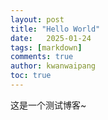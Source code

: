 ```yaml
---
layout: post
title: "Hello World"
date:   2025-01-24
tags: [markdown]
comments: true
author: kwanwaipang
toc: true
---
```




这是一个测试博客~